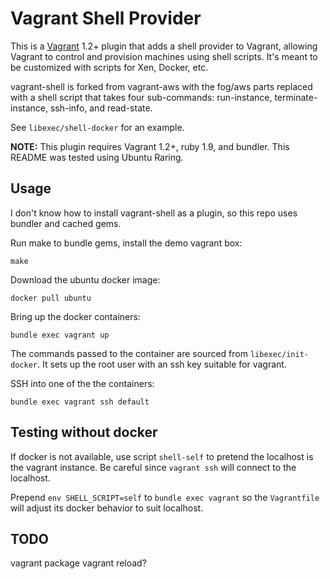 # Vagrant Shell Provider

This is a [Vagrant](http://www.vagrantup.com) 1.2+ plugin that adds a
shell provider to Vagrant, allowing Vagrant to control and provision
machines using shell scripts.  It's meant to be customized with scripts
for Xen, Docker, etc.

vagrant-shell is forked from vagrant-aws with the fog/aws parts replaced
with a shell script that takes four sub-commands: run-instance,
terminate-instance, ssh-info, and read-state.

See `libexec/shell-docker` for an example.

**NOTE:** This plugin requires Vagrant 1.2+, ruby 1.9, and bundler.  This
README was tested using Ubuntu Raring.

## Usage

I don't know how to install vagrant-shell as a plugin, so this repo uses
bundler and cached gems.

Run make to bundle gems, install the demo vagrant box:

    make

Download the ubuntu docker image:

    docker pull ubuntu

Bring up the docker containers:

    bundle exec vagrant up

The commands passed to the container are sourced from `libexec/init-docker`.
It sets up the root user with an ssh key suitable for vagrant.

SSH into one of the the containers:

    bundle exec vagrant ssh default

## Testing without docker

If docker is not available, use script `shell-self` to pretend the
localhost is the vagrant instance.  Be careful since `vagrant ssh` will
connect to the localhost.

Prepend `env SHELL_SCRIPT=self` to `bundle exec vagrant` so the
`Vagrantfile` will adjust its docker behavior to suit localhost.

## TODO

vagrant package
vagrant reload?
